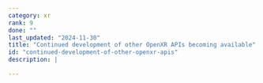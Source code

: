 ```yaml
---
category: xr
rank: 9
done: ""
last_updated: "2024-11-30"
title: "Continued development of other OpenXR APIs becoming available"
id: "continued-development-of-other-openxr-apis"
description: |

---
```

